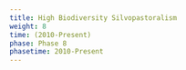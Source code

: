 ```yaml
---
title: High Biodiversity Silvopastoralism
weight: 8
time: (2010-Present)
phase: Phase 8
phasetime: 2010-Present
---
```

